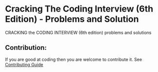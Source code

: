 # Cracking The Coding Interview (6th Edition) - Problems and Solution
 CRACKING the CODING INTERVIEW (6th edition) problems and solutions
 
## Contribution:
If you are good at coding then you are welcome to contribute it. See [Contributing Guide](contributing.md)
